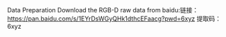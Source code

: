 Data Preparation
Download the RGB-D raw data from baidu:链接：https://pan.baidu.com/s/1EYrDsWGyQHk1dthcEFaacg?pwd=6xyz 
提取码：6xyz
